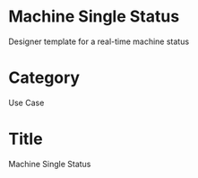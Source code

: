 # Machine Single Status
Designer template for a real-time machine status

# Category
Use Case

# Title
Machine Single Status